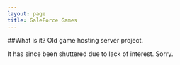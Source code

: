 ```yaml
---
layout: page
title: GaleForce Games
---
```

##What is it?
Old game hosting server project.

It has since been shuttered due to lack of interest. Sorry.
